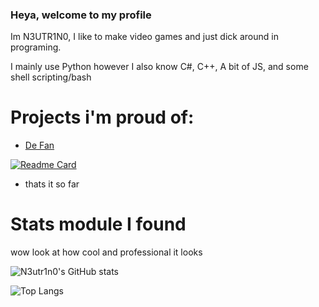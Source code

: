 ### Heya, welcome to my profile

Im N3UTR1N0, I like to make video games and just dick around in programing.

I mainly use Python however I also know C#, C++, A bit of JS, and some shell scripting/bash

# Projects i'm proud of:
- [De Fan](https://github.com/N3utr1n0/De-Fan) 

[![Readme Card](https://github-readme-stats.vercel.app/api/pin/?username=N3utr1n0&repo=De-Fan&theme=chartreuse-dark)](https://github.com/N3utr1n0/De-Fan)

- thats it so far

# Stats module I found

wow look at how cool and professional it looks 

![N3utr1n0's GitHub stats](https://github-readme-stats.vercel.app/api?username=N3utr1n0&show_icons=true&theme=chartreuse-dark&hide=stars,issues)

![Top Langs](https://github-readme-stats.vercel.app/api/top-langs/?username=N3utr1n0&theme=chartreuse-dark)

